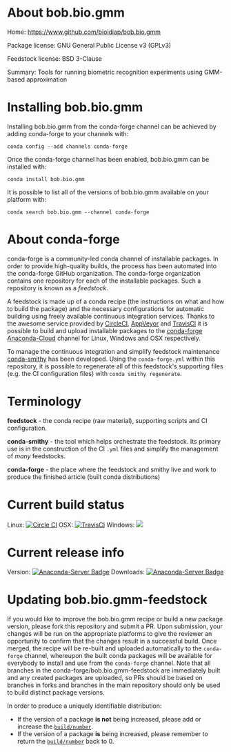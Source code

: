 About bob.bio.gmm
=================

Home: https://www.github.com/bioidiap/bob.bio.gmm

Package license: GNU General Public License v3 (GPLv3)

Feedstock license: BSD 3-Clause

Summary: Tools for running biometric recognition experiments using GMM-based approximation



Installing bob.bio.gmm
======================

Installing bob.bio.gmm from the conda-forge channel can be achieved by adding conda-forge to your channels with:

```
conda config --add channels conda-forge
```

Once the conda-forge channel has been enabled, bob.bio.gmm can be installed with:

```
conda install bob.bio.gmm
```

It is possible to list all of the versions of bob.bio.gmm available on your platform with:

```
conda search bob.bio.gmm --channel conda-forge
```


About conda-forge
=================

conda-forge is a community-led conda channel of installable packages.
In order to provide high-quality builds, the process has been automated into the
conda-forge GitHub organization. The conda-forge organization contains one repository
for each of the installable packages. Such a repository is known as a *feedstock*.

A feedstock is made up of a conda recipe (the instructions on what and how to build
the package) and the necessary configurations for automatic building using freely
available continuous integration services. Thanks to the awesome service provided by
[CircleCI](https://circleci.com/), [AppVeyor](http://www.appveyor.com/)
and [TravisCI](https://travis-ci.org/) it is possible to build and upload installable
packages to the [conda-forge](https://anaconda.org/conda-forge)
[Anaconda-Cloud](http://docs.anaconda.org/) channel for Linux, Windows and OSX respectively.

To manage the continuous integration and simplify feedstock maintenance
[conda-smithy](http://github.com/conda-forge/conda-smithy) has been developed.
Using the ``conda-forge.yml`` within this repository, it is possible to regenerate all of
this feedstock's supporting files (e.g. the CI configuration files) with ``conda smithy regenerate``.


Terminology
===========

**feedstock** - the conda recipe (raw material), supporting scripts and CI configuration.

**conda-smithy** - the tool which helps orchestrate the feedstock.
                   Its primary use is in the construction of the CI ``.yml`` files
                   and simplify the management of *many* feedstocks.

**conda-forge** - the place where the feedstock and smithy live and work to
                  produce the finished article (built conda distributions)

Current build status
====================

Linux: [![Circle CI](https://circleci.com/gh/conda-forge/bob.bio.gmm-feedstock.svg?style=shield)](https://circleci.com/gh/conda-forge/bob.bio.gmm-feedstock)
OSX: [![TravisCI](https://travis-ci.org/conda-forge/bob.bio.gmm-feedstock.svg?branch=master)](https://travis-ci.org/conda-forge/bob.bio.gmm-feedstock)
Windows: ![](https://cdn.rawgit.com/conda-forge/conda-smithy/90845bba35bec53edac7a16638aa4d77217a3713/conda_smithy/static/disabled.svg)

Current release info
====================
Version: [![Anaconda-Server Badge](https://anaconda.org/conda-forge/bob.bio.gmm/badges/version.svg)](https://anaconda.org/conda-forge/bob.bio.gmm)
Downloads: [![Anaconda-Server Badge](https://anaconda.org/conda-forge/bob.bio.gmm/badges/downloads.svg)](https://anaconda.org/conda-forge/bob.bio.gmm)


Updating bob.bio.gmm-feedstock
==============================

If you would like to improve the bob.bio.gmm recipe or build a new
package version, please fork this repository and submit a PR. Upon submission,
your changes will be run on the appropriate platforms to give the reviewer an
opportunity to confirm that the changes result in a successful build. Once
merged, the recipe will be re-built and uploaded automatically to the
`conda-forge` channel, whereupon the built conda packages will be available for
everybody to install and use from the `conda-forge` channel.
Note that all branches in the conda-forge/bob.bio.gmm-feedstock are
immediately built and any created packages are uploaded, so PRs should be based
on branches in forks and branches in the main repository should only be used to
build distinct package versions.

In order to produce a uniquely identifiable distribution:
 * If the version of a package **is not** being increased, please add or increase
   the [``build/number``](http://conda.pydata.org/docs/building/meta-yaml.html#build-number-and-string).
 * If the version of a package **is** being increased, please remember to return
   the [``build/number``](http://conda.pydata.org/docs/building/meta-yaml.html#build-number-and-string)
   back to 0.
